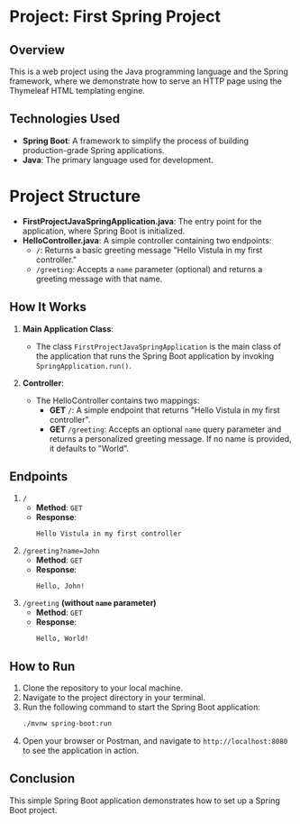 # Project: First Spring Project
## Overview
This is a web project using the Java programming language and the Spring framework,
where we demonstrate how to serve an HTTP page using the Thymeleaf HTML templating engine.

## Technologies Used
* __Spring Boot__: A framework to simplify the process of building production-grade Spring applications.
* __Java__: The primary language used for development.

# Project Structure
* __FirstProjectJavaSpringApplication.java__: The entry point for the application, where Spring Boot is initialized.
* __HelloController.java__: A simple controller containing two endpoints:
  * `/`: Returns a basic greeting message "Hello Vistula in my first controller."
  * `/greeting`: Accepts a `name` parameter (optional) and returns a greeting message with that name.
## How It Works
1. __Main Application Class__:
    * The class `FirstProjectJavaSpringApplication` is the main class of the application
    that runs the Spring Boot application by invoking `SpringApplication.run()`.

2. __Controller__:
    * The HelloController contains two mappings:
       * __GET__ `/`: A simple endpoint that returns "Hello Vistula in my first controller".
       * __GET__ `/greeting`: Accepts an optional `name` query parameter
    and returns a personalized greeting message. If no name is provided, it defaults to "World".

## Endpoints
1. `/`
    * __Method__: `GET`
    * __Response__:
      ```text
      Hello Vistula in my first controller
      ```
2. `/greeting?name=John`
    * __Method__: `GET`
    * __Response__:
       ```text
       Hello, John!
       ```
3. `/greeting` __(without `name` parameter)__
    * __Method__: `GET`
    * __Response__:
      ```text
      Hello, World!
      ```
## How to Run
1. Clone the repository to your local machine.
2. Navigate to the project directory in your terminal.
3. Run the following command to start the Spring Boot application:
   ```bash
   ./mvnw spring-boot:run
   ```
4. Open your browser or Postman, and navigate to `http://localhost:8080` to see the application in action.

## Conclusion
This simple Spring Boot application demonstrates how to set up a Spring Boot project.
